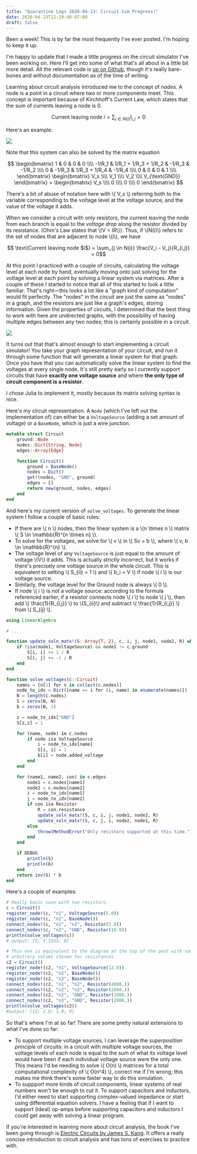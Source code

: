 ```yaml
---
title: "Quarantine Logs 2020-04-13: Circuit-Sim Progress!"
date: 2020-04-13T12:29:40-07:00
draft: false
---
```


Been a week! This is by far the most frequently I've ever posted. I'm hoping to keep it up.

I'm happy to update that I made a little progress on the circuit simulator I've been working on. Here I'll get into some of what that's all about in a little bit more detail. All the relevant code is [up on Github](https://github.com/emsal1863/circuitsim), though it's really bare-bones and without documentation as of the time of writing.

Learning about circuit analysis introduced me to the concept of _nodes_. A node is a point in a circuit where two or more components meet. This concept is important because of Kirchhoff's Current Law, which states that the sum of currents leaving a node is 0.

$$ \text{Current leaving node $i$} = \sum_{j \in N(i)} I_{i,j} = 0 $$

Here's an example:

![](/images/circuits1.png)

<!--more-->

Note that this system can also be solved by the matrix equation

$$ \begin{bmatrix} 
1 & 0 & 0 & 0 \\\\
-1/R_1 & 1/R_1 + 1/R_3 + 1/R_2 & -1/R_3 & -1/R_2 \\\\
0 & -1/R_3 & 1/R_3 + 1/R_4 & -1/R_4 \\\\
0 & 0 & 0 & 1 \\\\
\end{bmatrix} \begin{bmatrix} V_s \\\\ V_1 \\\\ V_2 \\\\ V_{\text{GND}} \end{bmatrix} = \begin{bmatrix} V_s \\\\ 0 \\\\ 0 \\\\ 0 \end{bmatrix} $$

There's a bit of abuse of notation here with \\( V_s \\) referring both to the variable corresponding to the voltage level at the voltage source, and the value of the voltage it adds.

When we consider a circuit with only resistors, the current leaving the node from each branch is equal to the _voltage drop_ along the resistor divided by its resistance. (Ohm's Law states that \\(V = IR\\)). Thus, if \\(N(i)\\) refers to the set of nodes that are adjacent to node \\(i\\), we have

$$ \text{Current leaving node $i$} = \sum_{j \in N(i)} \frac{V_i - V_j}{R_{i,j}} = 0$$

At this point I practiced with a couple of circuits, calculating the voltage level at each node by hand, eventually moving onto just solving for the voltage level at each point by solving a linear system via matrices. After a couple of these I started to notice that all of this started to look a little familiar. That's right&mdash;this looks a lot like a "graph kind of computation" would fit perfectly. The "nodes" in the circuit are just the same as "nodes" in a graph, and the resistors are just like a graph's edges, storing information. Given the properties of circuits, I determined that the best thing to work with here are undirected graphs, with the possibility of having multiple edges between any two nodes; this is certainly possible in a circuit.

![](/images/circuits2.png)

It turns out that that's almost enough to start implementing a circuit simulator! You take your graph representation of your circuit, and run it through some function that will generate a linear system for that graph. Once you have that you can automatically solve the linear system to find the voltages at every single node. It's still pretty early so I currently support circuits that have **exactly one voltage source** and where **the only type of circuit component is a resistor**.

I chose Julia to implement it, mostly because its matrix solving syntax is nice.

Here's my circuit representation. A `Node` (which I've left out the implementation of) can either be a `VoltageSource` (adding a set amount of voltage) or a `BaseNode`, which is just a wire junction.

```julia
mutable struct Circuit
    ground::Node
    nodes::Dict{String, Node}
    edges::Array{Edge}

    function Circuit()
        ground = BaseNode()
        nodes = Dict()
        get!(nodes, "GND", ground)
        edges = []
        return new(ground, nodes, edges)
    end
end
```

And here's my current version of `solve_voltages`. To generate the linear system I follow a couple of basic rules:

* If there are \\( n \\) nodes, then the linear system is a \\(n \times n \\) matrix \\( S \in \mathbb{R}^{n \times n} \\). 
* To solve for the voltages, we solve for \\( v \\) in \\( Sv = b \\), where \\( v, b \in \mathbb{R}^{n} \\).
* The voltage level of any `VoltageSource` is just equal to the amount of voltage \\(V\\) it adds. This is actually strictly incorrect, but it works if there's precisely one voltage source in the whole circuit. This is equivalent to setting \\( S_{ii} = 1 \\) and \\( b_i = V \\) if node \\( i \\) is our voltage source.
* Similarly, the voltage level for the Ground node is always \\( 0 \\).
* If node \\( i \\) is not a voltage source: according to the formula referenced earlier, if a resistor connects node \\( i \\) to node \\( j \\), then add \\( \frac{1}{R_{i,j}} \\) to \\(S_{ii}\\) and subtract \\( \frac{1}{R_{i,j}} \\) from \\( S_{ij} \\).

```julia
using LinearAlgebra

# ...

function update_soln_matx!(S::Array{T, 2}, c, i, j, node1, node2, R) where {T <: Real}
    if !isa(node1, VoltageSource) && node1 != c.ground
        S[i, i] += 1 / R
        S[i, j] += -1 / R
    end
end

function solve_voltages(c::Circuit)
    names = [n[1] for n in collect(c.nodes)]
    node_to_idx = Dict([name => i for (i, name) in enumerate(names)])
    N = length(c.nodes)
    S = zeros(N, N)
    b = zeros(N, 1)

    z = node_to_idx["GND"]
    S[z,z] = 1

    for (name, node) in c.nodes
        if node isa VoltageSource
            i = node_to_idx[name]
            S[i, i] = 1
            b[i] = node.added_voltage
        end
    end

    for (name1, name2, con) in c.edges
        node1 = c.nodes[name1]
        node2 = c.nodes[name2]
        i = node_to_idx[name1]
        j = node_to_idx[name2]
        if con isa Resistor
            R = con.resistance
            update_soln_matx!(S, c, i, j, node1, node2, R)
            update_soln_matx!(S, c, j, i, node2, node1, R)
        else
            throw(MethodError("Only resistors supported at this time."))
        end
    end

    if DEBUG
        println(S)
        println(b)
    end
    return inv(S) * b
end
```

Here's a couple of examples:

```julia
# Really basic case with two resistors.
c = Circuit()
register_node!(c, "n1", VoltageSource(5.0))
register_node!(c, "n2", BaseNode())
connect_nodes!(c, "n1", "n2", Resistor(5.0))
connect_nodes!(c, "n2", "GND", Resistor(10.0))
println(solve_voltages(c))
# output: [5; 3.3333; 0]

# This one is equivalent to the diagram at the top of the post with some
# arbitrary values chosen for resistances.
c2 = Circuit()
register_node!(c2, "n1", VoltageSource(12.0))
register_node!(c2, "n2", BaseNode())
register_node!(c2, "n3", BaseNode())
connect_nodes!(c2, "n1", "n2", Resistor(4000.))
connect_nodes!(c2, "n2", "n3", Resistor(2000.))
connect_nodes!(c2, "n2", "GND", Resistor(1000.))
connect_nodes!(c2, "n3", "GND", Resistor(2000.))
println(solve_voltages(c2))
#output: [12; 2.0; 1.0; 0]
```

So that's where I'm at so far! There are some pretty natural extensions to what I've done so far:

* To support multiple voltage sources, I can leverage the _superposition principle_ of circuits: in a circuit with multiple voltage sources, the voltage levels of each node is equal to the sum of what its voltage level would have been if each individual voltage source were the only one. This means I'd be needing to solve \\( O(n) \\) matrices for a total computational complexity of \\( O(n^4) \\), correct me if I'm wrong; this makes me think there's some faster way to do this simulation.
* To suppport more kinds of circuit components, linear systems of real numbers won't be enough to cut it. To support capacitors and inductors, I'd either need to start supporting complex-valued impedance or start using differential equation solvers. I have a feeling that if I want to support (ideal) op-amps before supporting capacitors and inductors I could get away with solving a linear program.

If you're interested in learning more about circuit analysis, the book I've been going through is [Electric Circuits by James S. Kang](https://www.amazon.com/Electric-Circuits-MindTap-Course-List-ebook/dp/B01N4EZJPX). It offers a really concise introduction to circuit analysis and has tons of exercises to practice with.
